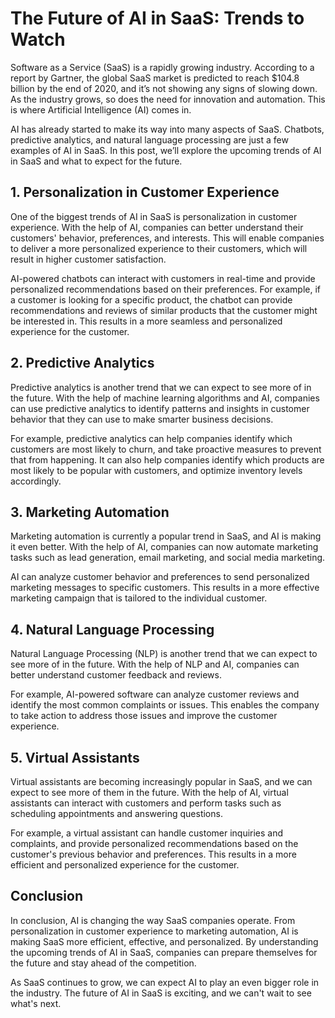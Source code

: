 # The Future of AI in SaaS: Trends to Watch

Software as a Service (SaaS) is a rapidly growing industry. According to a report by Gartner, the global SaaS market is predicted to reach $104.8 billion by the end of 2020, and it’s not showing any signs of slowing down. As the industry grows, so does the need for innovation and automation. This is where Artificial Intelligence (AI) comes in.

AI has already started to make its way into many aspects of SaaS. Chatbots, predictive analytics, and natural language processing are just a few examples of AI in SaaS. In this post, we’ll explore the upcoming trends of AI in SaaS and what to expect for the future.

## 1. Personalization in Customer Experience

One of the biggest trends of AI in SaaS is personalization in customer experience. With the help of AI, companies can better understand their customers' behavior, preferences, and interests. This will enable companies to deliver a more personalized experience to their customers, which will result in higher customer satisfaction.

AI-powered chatbots can interact with customers in real-time and provide personalized recommendations based on their preferences. For example, if a customer is looking for a specific product, the chatbot can provide recommendations and reviews of similar products that the customer might be interested in. This results in a more seamless and personalized experience for the customer.

## 2. Predictive Analytics

Predictive analytics is another trend that we can expect to see more of in the future. With the help of machine learning algorithms and AI, companies can use predictive analytics to identify patterns and insights in customer behavior that they can use to make smarter business decisions.

For example, predictive analytics can help companies identify which customers are most likely to churn, and take proactive measures to prevent that from happening. It can also help companies identify which products are most likely to be popular with customers, and optimize inventory levels accordingly.

## 3. Marketing Automation

Marketing automation is currently a popular trend in SaaS, and AI is making it even better. With the help of AI, companies can now automate marketing tasks such as lead generation, email marketing, and social media marketing.

AI can analyze customer behavior and preferences to send personalized marketing messages to specific customers. This results in a more effective marketing campaign that is tailored to the individual customer.

## 4. Natural Language Processing

Natural Language Processing (NLP) is another trend that we can expect to see more of in the future. With the help of NLP and AI, companies can better understand customer feedback and reviews.

For example, AI-powered software can analyze customer reviews and identify the most common complaints or issues. This enables the company to take action to address those issues and improve the customer experience.

## 5. Virtual Assistants

Virtual assistants are becoming increasingly popular in SaaS, and we can expect to see more of them in the future. With the help of AI, virtual assistants can interact with customers and perform tasks such as scheduling appointments and answering questions.

For example, a virtual assistant can handle customer inquiries and complaints, and provide personalized recommendations based on the customer's previous behavior and preferences. This results in a more efficient and personalized experience for the customer.

## Conclusion

In conclusion, AI is changing the way SaaS companies operate. From personalization in customer experience to marketing automation, AI is making SaaS more efficient, effective, and personalized. By understanding the upcoming trends of AI in SaaS, companies can prepare themselves for the future and stay ahead of the competition.

As SaaS continues to grow, we can expect AI to play an even bigger role in the industry. The future of AI in SaaS is exciting, and we can't wait to see what's next.